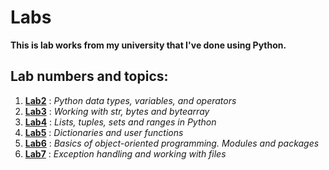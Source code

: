 # Labs
**This is lab works from my university that I've done using Python.**

## Lab numbers and topics:
1. **[Lab2](Lab2)** : *Python data types, variables, and operators*
2. **[Lab3](Lab3)** : *Working with str, bytes and bytearray*
3. **[Lab4](Lab4)** : *Lists, tuples, sets and ranges in Python*
4. **[Lab5](Lab5)** : *Dictionaries and user functions*
5. **[Lab6](Lab6)** : *Basics of object-oriented programming. Modules and packages*
6. **[Lab7](Lab7)** : *Exception handling and working with files*

